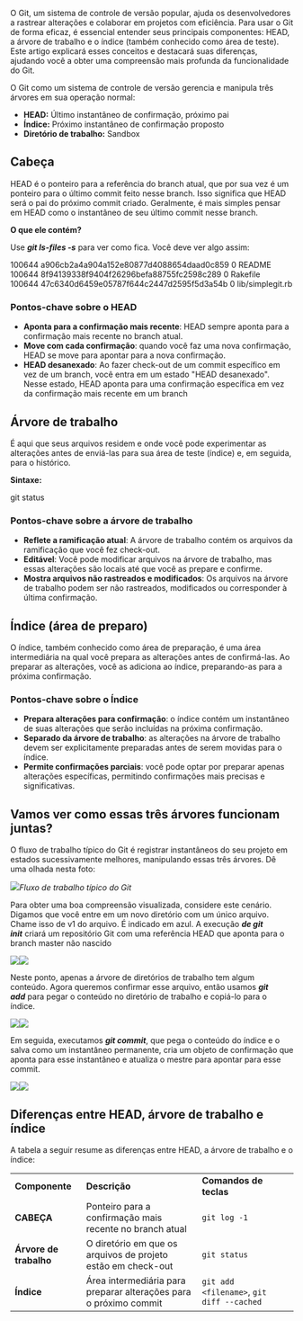 O Git, um sistema de controle de versão popular, ajuda os desenvolvedores a rastrear alterações e colaborar em projetos com eficiência. Para usar o Git de forma eficaz, é essencial entender seus principais componentes: HEAD, a árvore de trabalho e o índice (também conhecido como área de teste). Este artigo explicará esses conceitos e destacará suas diferenças, ajudando você a obter uma compreensão mais profunda da funcionalidade do Git.

O Git como um sistema de controle de versão gerencia e manipula três árvores em sua operação normal:

- **HEAD:** Último instantâneo de confirmação, próximo pai
- **Índice:** Próximo instantâneo de confirmação proposto 
- **Diretório de trabalho:** Sandbox

## **Cabeça**

HEAD é o ponteiro para a referência do branch atual, que por sua vez é um ponteiro para o último commit feito nesse branch. Isso significa que HEAD será o pai do próximo commit criado. Geralmente, é mais simples pensar em HEAD como o instantâneo de seu último commit nesse branch.

**O que ele contém?**

Use **_git ls-files -s_** para ver como fica. Você deve ver algo assim:

100644 a906cb2a4a904a152e80877d4088654daad0c859 0 README   
100644 8f94139338f9404f26296befa88755fc2598c289 0 Rakefile  
100644 47c6340d6459e05787f644c2447d2595f5d3a54b 0 lib/simplegit.rb

### Pontos-chave sobre o HEAD

- **Aponta para a confirmação mais recente**: HEAD sempre aponta para a confirmação mais recente no branch atual.
- **Move com cada confirmação**: quando você faz uma nova confirmação, HEAD se move para apontar para a nova confirmação.
- **HEAD desanexado**: Ao fazer check-out de um commit específico em vez de um branch, você entra em um estado "HEAD desanexado". Nesse estado, HEAD aponta para uma confirmação específica em vez da confirmação mais recente em um branch

## Árvore de trabalho

É aqui que seus arquivos residem e onde você pode experimentar as alterações antes de enviá-las para sua área de teste (índice) e, em seguida, para o histórico.

**Sintaxe:**

git status

### Pontos-chave sobre a árvore de trabalho

- **Reflete a ramificação atual**: A árvore de trabalho contém os arquivos da ramificação que você fez check-out.
- **Editável**: Você pode modificar arquivos na árvore de trabalho, mas essas alterações são locais até que você as prepare e confirme.
- **Mostra arquivos não rastreados e modificados**: Os arquivos na árvore de trabalho podem ser não rastreados, modificados ou corresponder à última confirmação.

## Índice (área de preparo)

O índice, também conhecido como área de preparação, é uma área intermediária na qual você prepara as alterações antes de confirmá-las. Ao preparar as alterações, você as adiciona ao índice, preparando-as para a próxima confirmação.

### Pontos-chave sobre o Índice

- **Prepara alterações para confirmação**: o índice contém um instantâneo de suas alterações que serão incluídas na próxima confirmação.
- **Separado da árvore de trabalho**: as alterações na árvore de trabalho devem ser explicitamente preparadas antes de serem movidas para o índice.
- **Permite confirmações parciais**: você pode optar por preparar apenas alterações específicas, permitindo confirmações mais precisas e significativas.

## Vamos ver como essas três árvores funcionam juntas?

O fluxo de trabalho típico do Git é registrar instantâneos do seu projeto em estados sucessivamente melhores, manipulando essas três árvores. Dê uma olhada nesta foto:

![](https://media.geeksforgeeks.org/wp-content/uploads/20220205011034/Screenshot20220205011007.png)_Fluxo de trabalho típico do Git_

Para obter uma boa compreensão visualizada, considere este cenário. Digamos que você entre em um novo diretório com um único arquivo. Chame isso de v1 do arquivo. É indicado em azul. A execução **_de git init_** criará um repositório Git com uma referência HEAD que aponta para o branch master não nascido

![](https://media.geeksforgeeks.org/wp-content/uploads/20220205012213/Screenshot20220205012101.png)![](https://media.geeksforgeeks.org/wp-content/uploads/20220205013736/Screenshot20220205013649.png)

Neste ponto, apenas a árvore de diretórios de trabalho tem algum conteúdo. Agora queremos confirmar esse arquivo, então usamos **_git add_** para pegar o conteúdo no diretório de trabalho e copiá-lo para o índice.

![](https://media.geeksforgeeks.org/wp-content/uploads/20220205012213/Screenshot20220205012101.png)![](https://media.geeksforgeeks.org/wp-content/uploads/20220205014916/Screenshot20220205011007.png)

Em seguida, executamos **_git commit_**, que pega o conteúdo do índice e o salva como um instantâneo permanente, cria um objeto de confirmação que aponta para esse instantâneo e atualiza o mestre para apontar para esse commit.

![](https://media.geeksforgeeks.org/wp-content/uploads/20220205020703/Screenshot20220205013649.png)![](https://media.geeksforgeeks.org/wp-content/uploads/20220205015351/Screenshot20220205011007.png)

## Diferenças entre HEAD, árvore de trabalho e índice

A tabela a seguir resume as diferenças entre HEAD, a árvore de trabalho e o índice:

|                        |                                                                   |                                           |
| ---------------------- | ----------------------------------------------------------------- | ----------------------------------------- |
| **Componente**         | **Descrição**                                                     | **Comandos de teclas**                    |
| **CABEÇA**             | Ponteiro para a confirmação mais recente no branch atual          | `git log -1`                              |
| **Árvore de trabalho** | O diretório em que os arquivos de projeto estão em check-out      | `git status`                              |
| **Índice**             | Área intermediária para preparar alterações para o próximo commit | `git add <filename>`, `git diff --cached` |



